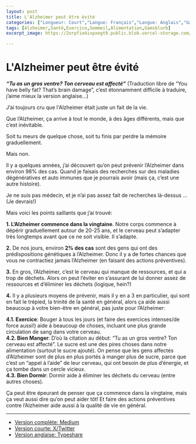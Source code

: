 ```yaml
---
layout: post
title: L'Alzheimer peut être évité
categories: ["Longueur: Court","Langue: Français","Langue: Anglais","Gamsblurb"]
tags: [Alzheimer,Santé,Exercice,Sommeil,Alimentation,Gamsblurb]
excerpt_image: https://2orpfio4ixpxegt9.public.blob.vercel-storage.com/blogPost/cm0jjyse701smjz0cl4uuk5xy/preview-image-EeDFBF6JhEooBosvqvy1iqSa4mzxeN.jfif

---
```


# L'Alzheimer peut être évité

***“Tu as un gros ventre? Ton cerveau est affecté”*** (Traduction libre de “You have belly fat? That’s brain damage”, c’est étonnamment difficile à traduire, j’aime mieux la version anglaise…)

J’ai toujours cru que l'Alzheimer était juste un fait de la vie.

Que l’Alzheimer, ça arrive à tout le monde, à des âges différents, mais que c’est inévitable.

Soit tu meurs de quelque chose, soit tu finis par perdre la mémoire graduellement.

Mais non. 

Il y a quelques années, j’ai découvert qu’on peut prévenir l’Alzheimer dans environ 98% des cas. Quand je faisais des recherches sur des maladies dégénératives et auto immunes que je pourrais avoir (mais ça, c’est une autre histoire).

Je ne suis pas médecin, et je n’ai pas assez fait de recherches là-dessus  … (Je devrais\!)

Mais voici les points saillants que j’ai trouvé:

**1\. L’Alzheimer commence dans la vingtaine**. Notre corps commence à dépérir graduellement autour de 20-25 ans, et le cerveau peut s’adapter très longtemps avant que ce ne soit visible. Il s’adapte.

**2\.** De nos jours, environ **2% des cas** sont des gens qui ont des prédispositions génétiques à l’Alzheimer. Donc il y a de fortes chances que vous ne contractiez jamais l’Alzheimer (en faisant des actions préventives).

**3\.** En gros, l’Alzheimer, c’est le cerveau qui manque de ressources, et qui a trop de déchets. Alors on peut l’éviter en s’assurant de lui donner assez de ressources et d’éliminer les déchets (logique, hein?)

**4\.** Il y a plusieurs moyens de prévenir, mais il y en a 3 en particulier, qui sont en fait le trépied, la trinité de la santé en général, alors ça aide aussi beaucoup à votre bien-être en général, pas juste pour l’Alzheimer:

**4.1. Exercice**: Bouger à tous les jours (et faire des exercices intenses/de force aussi\!) aide à beaucoup de choses, incluant une plus grande circulation de sang dans votre cerveau.  
**4.2. Bien Manger**: D’où la citation au début: “Tu as un gros ventre? Ton cerveau est affecté”. Le sucre est une des pires choses dans notre alimentation (surtout le sucre ajouté). On pense que les gens affectés d’Alzheimer sont de plus en plus portés à manger plus de sucre, parce que c’est un “appel à l’aide” de leur cerveau, qui ont besoin de plus d’énergie, et ça tombe dans un cercle vicieux.  
**4.3. Bien Dormir**: Dormir aide à éliminer les déchets du cerveau (entre autres choses).

Ça peut être épeurant de penser que ça commence dans la vingtaine, mais ça veut aussi dire qu’on peut aider tôt\! Et faire des actions préventives contre l’Alzheimer aide aussi à la qualité de vie en général.  

---

- [Version complète: Medium](https://medium.com/@martin.gamsby/lalzheimer-peut-%C3%AAtre-%C3%A9vit%C3%A9-1e49aaef7e37)
- [Version courte: X/Twitter](https://x.com/MartinGamsby/status/1830221942001144163)
- [Version anglaise: Typeshare](https://typeshare.co/martingamsby/posts/alzheimers-can-be-prevented)
